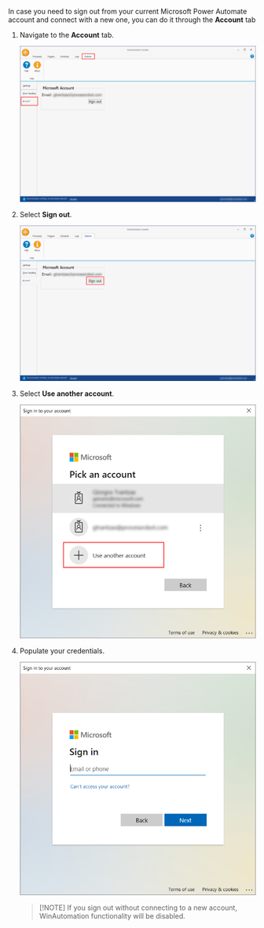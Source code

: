 In case you need to sign out from your current Microsoft Power Automate account and connect with a new one, you can do it through the **Account** tab

1.	Navigate to the **Account** tab.

    ![The Account tab.](..\media\account-tab-options.png)

1.	Select **Sign out**.

    ![A button to sing out of the current account.](..\media\sign-out-account-tab-options.png)

1.	Select **Use another account**. 

    ![A pop-up window with an option to use another account.](..\media\use-another-account-account-tab-options.png)

1.	Populate your credentials. 

    ![A pop-up window to populate the credentials of the new account.](..\media\credentials-account-tab-options.png)

    > [!ΝΟΤΕ]
    > If you sign out without connecting to a new account, WinAutomation functionality will be disabled.  
